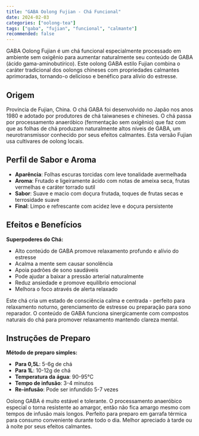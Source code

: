 ```yaml
---
title: "GABA Oolong Fujian - Chá Funcional"
date: 2024-02-03
categories: ["oolong-tea"]
tags: ["gaba", "fujian", "funcional", "calmante"]
recommended: false
---
```


GABA Oolong Fujian é um chá funcional especialmente processado em ambiente sem oxigênio para aumentar naturalmente seu conteúdo de GABA (ácido gama-aminobutírico). Este oolong GABA estilo Fujian combina o caráter tradicional dos oolongs chineses com propriedades calmantes aprimoradas, tornando-o delicioso e benéfico para alívio do estresse.

## Origem

Província de Fujian, China. O chá GABA foi desenvolvido no Japão nos anos 1980 e adotado por produtores de chá taiwaneses e chineses. O chá passa por processamento anaeróbico (fermentação sem oxigênio) que faz com que as folhas de chá produzam naturalmente altos níveis de GABA, um neurotransmissor conhecido por seus efeitos calmantes. Esta versão Fujian usa cultivares de oolong locais.

## Perfil de Sabor e Aroma

- **Aparência**: Folhas escuras torcidas com leve tonalidade avermelhada
- **Aroma**: Frutado e ligeiramente ácido com notas de ameixa seca, frutas vermelhas e caráter torrado sutil
- **Sabor**: Suave e macio com doçura frutada, toques de frutas secas e terrosidade suave
- **Final**: Limpo e refrescante com acidez leve e doçura persistente

## Efeitos e Benefícios

**Superpoderes do Chá:**
- Alto conteúdo de GABA promove relaxamento profundo e alívio do estresse
- Acalma a mente sem causar sonolência
- Apoia padrões de sono saudáveis
- Pode ajudar a baixar a pressão arterial naturalmente
- Reduz ansiedade e promove equilíbrio emocional
- Melhora o foco através de alerta relaxado

Este chá cria um estado de consciência calma e centrada - perfeito para relaxamento noturno, gerenciamento de estresse ou preparação para sono reparador. O conteúdo de GABA funciona sinergicamente com compostos naturais do chá para promover relaxamento mantendo clareza mental.

## Instruções de Preparo

**Método de preparo simples:**
- **Para 0,5L**: 5-6g de chá
- **Para 1L**: 10-12g de chá
- **Temperatura da água**: 90-95°C
- **Tempo de infusão**: 3-4 minutos
- **Re-infusão**: Pode ser infundido 5-7 vezes

Oolong GABA é muito estável e tolerante. O processamento anaeróbico especial o torna resistente ao amargor, então não fica amargo mesmo com tempos de infusão mais longos. Perfeito para preparo em garrafa térmica para consumo conveniente durante todo o dia. Melhor apreciado à tarde ou à noite por seus efeitos calmantes.

